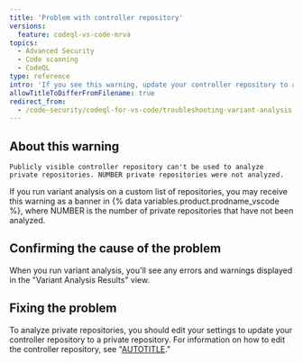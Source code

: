 ```yaml
---
title: 'Problem with controller repository'
versions:
  feature: codeql-vs-code-mrva
topics:
  - Advanced Security
  - Code scanning
  - CodeQL
type: reference
intro: 'If you see this warning, update your controller repository to a private repository.'
allowTitleToDifferFromFilename: true
redirect_from:
  - /code-security/codeql-for-vs-code/troubleshooting-variant-analysis
---
```


## About this warning

```text
Publicly visible controller repository can't be used to analyze private repositories. NUMBER private repositories were not analyzed.
```

If you run variant analysis on a custom list of repositories, you may receive this warning as a banner in {% data variables.product.prodname_vscode %}, where NUMBER is the number of private repositories that have not been analyzed.

## Confirming the cause of the problem

When you run variant analysis, you'll see any errors and warnings displayed in the "Variant Analysis Results" view.

## Fixing the problem

To analyze private repositories, you should edit your settings to update your controller repository to a private repository. For information on how to edit the controller repository, see "[AUTOTITLE](/code-security/codeql-for-vs-code/using-the-advanced-functionality-of-the-codeql-for-vs-code-extension/customizing-settings#configuring-settings-for-variant-analysis)."
